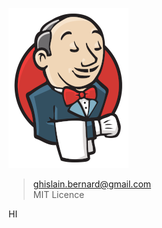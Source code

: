 [![jenkins.png](jenkins.webp)](https://www.jenkins.io/)

> ghislain.bernard@gmail.com  
> MIT Licence

HI
